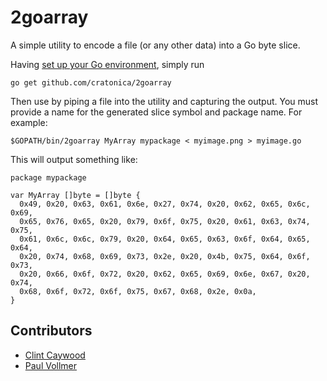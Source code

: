 2goarray
========
A simple utility to encode a file (or any other data) into a Go byte slice.

Having [set up your Go environment](http://golang.org/doc/install), simply run

    go get github.com/cratonica/2goarray

Then use by piping a file into the utility and capturing the output. You must provide a name for the generated slice symbol and package name. For example:

    $GOPATH/bin/2goarray MyArray mypackage < myimage.png > myimage.go

This will output something like:

    package mypackage

    var MyArray []byte = []byte {
      0x49, 0x20, 0x63, 0x61, 0x6e, 0x27, 0x74, 0x20, 0x62, 0x65, 0x6c, 0x69,
      0x65, 0x76, 0x65, 0x20, 0x79, 0x6f, 0x75, 0x20, 0x61, 0x63, 0x74, 0x75,
      0x61, 0x6c, 0x6c, 0x79, 0x20, 0x64, 0x65, 0x63, 0x6f, 0x64, 0x65, 0x64,
      0x20, 0x74, 0x68, 0x69, 0x73, 0x2e, 0x20, 0x4b, 0x75, 0x64, 0x6f, 0x73,
      0x20, 0x66, 0x6f, 0x72, 0x20, 0x62, 0x65, 0x69, 0x6e, 0x67, 0x20, 0x74,
      0x68, 0x6f, 0x72, 0x6f, 0x75, 0x67, 0x68, 0x2e, 0x0a,
    }

## Contributors
- [Clint Caywood](https://github.com/cratonica)
- [Paul Vollmer](https://github.com/paulvollmer)
